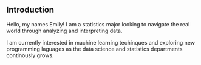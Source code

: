 ## Introduction

Hello, my names Emily! I am a statistics major looking to navigate the real world through analyzing and interpreting data. 

I am currently interested in machine learning techinques and exploring new programming laguages as the data science and statistics departments continously grows.

<!---
exmnx/exmnx is a ✨ special ✨ repository because its `README.md` (this file) appears on your GitHub profile.
You can click the Preview link to take a look at your changes.
--->
